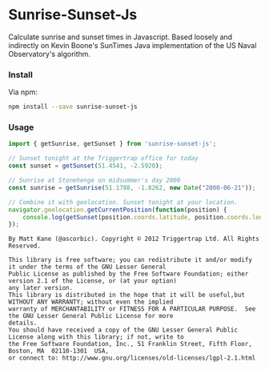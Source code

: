 # Sunrise-Sunset-Js

Calculate sunrise and sunset times in Javascript.
Based loosely and indirectly on Kevin Boone's SunTimes Java implementation of the US Naval Observatory's algorithm.

### Install
Via npm:

```bash
npm install --save sunrise-sunset-js
```

### Usage

```javascript
import { getSunrise, getSunset } from 'sunrise-sunset-js';

// Sunset tonight at the Triggertrap office for today
const sunset = getSunset(51.4541, -2.5920);

// Sunrise at Stonehenge on midsummer's day 2000
const sunrise = getSunrise(51.1788, -1.8262, new Date("2000-06-21"));

// Combine it with geolocation. Sunset tonight at your location.
navigator.geolocation.getCurrentPosition(function(position) {
   	console.log(getSunset(position.coords.latitude, position.coords.longitude));
});
```

```
By Matt Kane (@ascorbic). Copyright © 2012 Triggertrap Ltd. All Rights Reserved.

This library is free software; you can redistribute it and/or modify it under the terms of the GNU Lesser General
Public License as published by the Free Software Foundation; either version 2.1 of the License, or (at your option)
any later version.
This library is distributed in the hope that it will be useful,but WITHOUT ANY WARRANTY; without even the implied
warranty of MERCHANTABILITY or FITNESS FOR A PARTICULAR PURPOSE.  See the GNU Lesser General Public License for more
details.
You should have received a copy of the GNU Lesser General Public License along with this library; if not, write to
the Free Software Foundation, Inc., 51 Franklin Street, Fifth Floor, Boston, MA  02110-1301  USA,
or connect to: http://www.gnu.org/licenses/old-licenses/lgpl-2.1.html
```